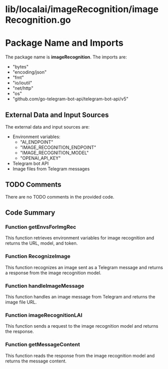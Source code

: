 # lib/localai/imageRecognition/imageRecognition.go  
# Package Name and Imports  
The package name is **imageRecognition**. The imports are:  
* "bytes"  
* "encoding/json"  
* "fmt"  
* "io/ioutil"  
* "net/http"  
* "os"  
* "github.com/go-telegram-bot-api/telegram-bot-api/v5"  
  
## External Data and Input Sources  
The external data and input sources are:  
* Environment variables:   
  + "AI_ENDPOINT"  
  + "IMAGE_RECOGNITION_ENDPOINT"  
  + "IMAGE_RECOGNITION_MODEL"  
  + "OPENAI_API_KEY"  
* Telegram bot API  
* Image files from Telegram messages  
  
## TODO Comments  
There are no TODO comments in the provided code.  
  
## Code Summary  
### Function getEnvsForImgRec  
This function retrieves environment variables for image recognition and returns the URL, model, and token.  
  
### Function RecognizeImage  
This function recognizes an image sent as a Telegram message and returns a response from the image recognition model.  
  
### Function handleImageMessage  
This function handles an image message from Telegram and returns the image file URL.  
  
### Function imageRecognitionLAI  
This function sends a request to the image recognition model and returns the response.  
  
### Function getMessageContent  
This function reads the response from the image recognition model and returns the message content.  
  
  
  
